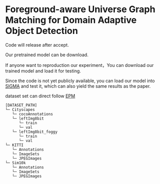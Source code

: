 # Foreground-aware Universe Graph Matching for Domain Adaptive Object Detection

Code will release after accept.

Our pretrained model can be download.

If anyone want to reproduction our experiment，You can download our trained model and load it for testing.

Since the code is not yet publicly available, you can load our model into [SIGMA](https://github.com/CityU-AIM-Group/SIGMA/tree/main?tab=readme-ov-file) and test it, which can also yield the same results as the paper.

dataset set can direct follow [EPM](https://github.com/chengchunhsu/EveryPixelMatters)
```
[DATASET_PATH]
└─ Cityscapes
   └─ cocoAnnotations
   └─ leftImg8bit
      └─ train
      └─ val
   └─ leftImg8bit_foggy
      └─ train
      └─ val
└─ KITTI
   └─ Annotations
   └─ ImageSets
   └─ JPEGImages
└─ Sim10k
   └─ Annotations
   └─ ImageSets
   └─ JPEGImages
```
